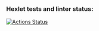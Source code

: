 ### Hexlet tests and linter status:
[![Actions Status](https://github.com/Ilya-Solo/js-oop-project-62/actions/workflows/hexlet-check.yml/badge.svg)](https://github.com/Ilya-Solo/js-oop-project-62/actions)